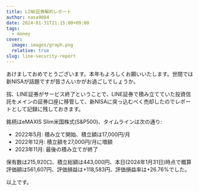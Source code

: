 ```yaml
---
title: LINE証券解約レポート
author: nasa9084
date: 2024-01-31T21:15:00+09:00
tags:
  - money
cover:
  image: images/graph.png
  relative: true
slug: line-security-report
---
```


あけましておめでとうございます。本年もよろしくお願いいたします。世間では新NISAが話題ですが皆さんいかがお過ごしでしょうか。

扨、LINE証券がサービス終了ということで、LINE証券で積み立てていた投資信託をメインの証券口座に移管して、新NISAに突っ込むべく売却したのでレポートとして記録に残しておきます。

銘柄はeMAXIS Slim米国株式(S&P500)、タイムラインは次の通り:

* 2022年5月: 積み立て開始、積立額は17,000円/月
* 2022年12月: 積立額を27,000円/月に増額
* 2023年11月: 最後の積み立てが終了

保有数は215,920口、積立総額は443,000円、本日(2024年1月31日)時点で概算評価額は561,607円、評価損益は+118,583円、評価損益率は+26.76%でした。

以上です。
